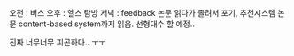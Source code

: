 오전 : 버스
오후 : 헬스 탐방
저녁 : feedback 논문 읽다가 졸려서 포기, 추천시스템 논문 content-based system까지 읽음. 선형대수 할 예정..

진짜 너무너무 피곤하다.. ㅜㅜ
